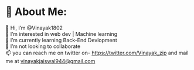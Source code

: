 # 💫 About Me:
👋 Hi, I’m @Vinayak1802<br>👀 I’m interested in web dev | Machine learning<br>🌱 I’m currently learning Back-End Devlopment<br>💞️ I’m not looking to collaborate <br>📫 you can reach me on twitter on- https://twitter.com/Vinayak_zip and mail me at vinayakjaiswal944@gmail.com



<!-- Proudly created with GPRM ( https://gprm.itsvg.in ) -->
